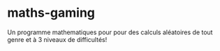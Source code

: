 # maths-gaming
Un programme mathematiques pour pour des calculs aléatoires de tout genre et à 3 niveaux de difficultés!
